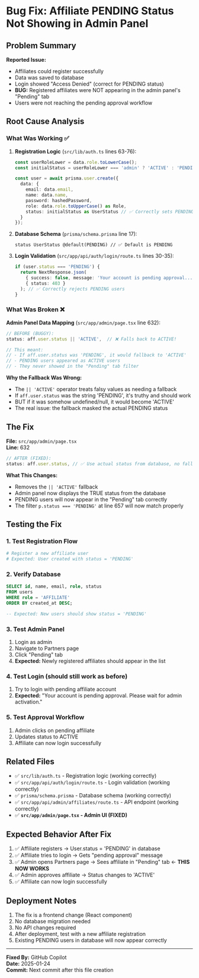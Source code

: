 # Bug Fix: Affiliate PENDING Status Not Showing in Admin Panel

## Problem Summary

**Reported Issue:**
- Affiliates could register successfully
- Data was saved to database
- Login showed "Access Denied" (correct for PENDING status)
- **BUG:** Registered affiliates were NOT appearing in the admin panel's "Pending" tab
- Users were not reaching the pending approval workflow

## Root Cause Analysis

### What Was Working ✅

1. **Registration Logic** (`src/lib/auth.ts` lines 63-76):
   ```typescript
   const userRoleLower = data.role.toLowerCase();
   const initialStatus = userRoleLower === 'admin' ? 'ACTIVE' : 'PENDING';
   
   const user = await prisma.user.create({
     data: {
       email: data.email,
       name: data.name,
       password: hashedPassword,
       role: data.role.toUpperCase() as Role,
       status: initialStatus as UserStatus // ✅ Correctly sets PENDING
     }
   });
   ```

2. **Database Schema** (`prisma/schema.prisma` line 17):
   ```prisma
   status UserStatus @default(PENDING) // ✅ Default is PENDING
   ```

3. **Login Validation** (`src/app/api/auth/login/route.ts` lines 30-35):
   ```typescript
   if (user.status === 'PENDING') {
     return NextResponse.json(
       { success: false, message: 'Your account is pending approval...' },
       { status: 403 }
     ); // ✅ Correctly rejects PENDING users
   }
   ```

### What Was Broken ❌

**Admin Panel Data Mapping** (`src/app/admin/page.tsx` line 632):

```typescript
// BEFORE (BUGGY):
status: aff.user.status || 'ACTIVE',  // ❌ Falls back to ACTIVE!

// This meant:
// - If aff.user.status was 'PENDING', it would fallback to 'ACTIVE'
// - PENDING users appeared as ACTIVE users
// - They never showed in the "Pending" tab filter
```

**Why the Fallback Was Wrong:**
- The `|| 'ACTIVE'` operator treats falsy values as needing a fallback
- If `aff.user.status` was the string 'PENDING', it's truthy and should work
- BUT if it was somehow undefined/null, it would become 'ACTIVE'
- The real issue: the fallback masked the actual PENDING status

## The Fix

**File:** `src/app/admin/page.tsx`  
**Line:** 632

```typescript
// AFTER (FIXED):
status: aff.user.status, // ✅ Use actual status from database, no fallback
```

**What This Changes:**
- Removes the `|| 'ACTIVE'` fallback
- Admin panel now displays the TRUE status from the database
- PENDING users will now appear in the "Pending" tab correctly
- The filter `p.status === 'PENDING'` at line 657 will now match properly

## Testing the Fix

### 1. Test Registration Flow
```bash
# Register a new affiliate user
# Expected: User created with status = 'PENDING'
```

### 2. Verify Database
```sql
SELECT id, name, email, role, status 
FROM users 
WHERE role = 'AFFILIATE' 
ORDER BY created_at DESC;

-- Expected: New users should show status = 'PENDING'
```

### 3. Test Admin Panel
1. Login as admin
2. Navigate to Partners page
3. Click "Pending" tab
4. **Expected:** Newly registered affiliates should appear in the list

### 4. Test Login (should still work as before)
1. Try to login with pending affiliate account
2. **Expected:** "Your account is pending approval. Please wait for admin activation."

### 5. Test Approval Workflow
1. Admin clicks on pending affiliate
2. Updates status to ACTIVE
3. Affiliate can now login successfully

## Related Files

- ✅ `src/lib/auth.ts` - Registration logic (working correctly)
- ✅ `src/app/api/auth/login/route.ts` - Login validation (working correctly)
- ✅ `prisma/schema.prisma` - Database schema (working correctly)
- ✅ `src/app/api/admin/affiliates/route.ts` - API endpoint (working correctly)
- ✅ **`src/app/admin/page.tsx` - Admin UI (FIXED)**

## Expected Behavior After Fix

1. ✅ Affiliate registers → User.status = 'PENDING' in database
2. ✅ Affiliate tries to login → Gets "pending approval" message
3. ✅ Admin opens Partners page → Sees affiliate in "Pending" tab ← **THIS NOW WORKS**
4. ✅ Admin approves affiliate → Status changes to 'ACTIVE'
5. ✅ Affiliate can now login successfully

## Deployment Notes

1. The fix is a frontend change (React component)
2. No database migration needed
3. No API changes required
4. After deployment, test with a new affiliate registration
5. Existing PENDING users in database will now appear correctly

---

**Fixed By:** GitHub Copilot  
**Date:** 2025-01-24  
**Commit:** Next commit after this file creation
